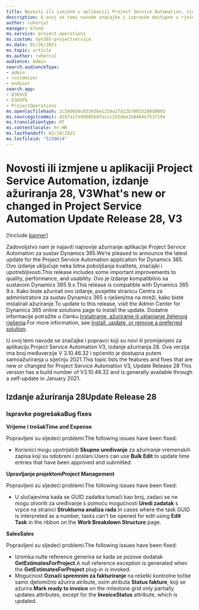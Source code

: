 ```yaml
---
title: Novosti ili izmjene u aplikaciji Project Service Automation, izdanje ažuriranja 28, V3
description: U ovoj se temi navode značajke i ispravke dostupne u rješenju Project Service Automation, izdanje ažuriranja 28, V3.
author: ruhercul
manager: kfend
ms.service: project-operations
ms.custom: dyn365-projectservice
ms.date: 01/26/2021
ms.topic: article
ms.author: ruhercul
audience: Admin
search.audienceType:
- admin
- customizer
- enduser
search.app:
- D365CE
- D365PS
- ProjectOperations
ms.openlocfilehash: 2c50d6bdc033836e1259a2fd12b78015280d8093
ms.sourcegitcommit: 418fa1fe9d605b8faccc2d5dee1b04b4e753f194
ms.translationtype: HT
ms.contentlocale: hr-HR
ms.lasthandoff: 02/10/2021
ms.locfileid: "5150614"
---
```

# <a name="whats-new-or-changed-in-project-service-automation-update-release-28-v3"></a><span data-ttu-id="51031-103">Novosti ili izmjene u aplikaciji Project Service Automation, izdanje ažuriranja 28, V3</span><span class="sxs-lookup"><span data-stu-id="51031-103">What's new or changed in Project Service Automation Update Release 28, V3</span></span>

[!include [banner](../includes/psa-now-project-operations.md)]

<span data-ttu-id="51031-104">Zadovoljstvo nam je najaviti najnovije ažuriranje aplikacije Project Service Automation za sustav Dynamics 365.</span><span class="sxs-lookup"><span data-stu-id="51031-104">We’re pleased to announce the latest update for the Project Service Automation application for Dynamics 365.</span></span> <span data-ttu-id="51031-105">Ovo izdanje uključuje neka bitna poboljšanja kvalitete, značajki i upotrebljivosti.</span><span class="sxs-lookup"><span data-stu-id="51031-105">This release includes some important improvements to quality, performance, and usability.</span></span> <span data-ttu-id="51031-106">Ovo je izdanje kompatibilno sa sustavom Dynamics 365 9.x.</span><span class="sxs-lookup"><span data-stu-id="51031-106">This release is compatible with Dynamics 365 9.x.</span></span> <span data-ttu-id="51031-107">Kako biste ažurirali ovo izdanje, posjetite stranicu Centra za administratore za sustav Dynamics 365 s rješenjima na mreži, kako biste instalirali ažuriranje.</span><span class="sxs-lookup"><span data-stu-id="51031-107">To update to this release, visit the Admin Center for Dynamics 365 online solutions page to install the update.</span></span> <span data-ttu-id="51031-108">Dodatne informacije potražite u članku [Instaliranje, ažuriranje ili uklanjanje željenog rješenja](https://docs.microsoft.com/power-platform/admin/install-remove-preferred-solution).</span><span class="sxs-lookup"><span data-stu-id="51031-108">For more information, see [Install, update, or remove a preferred solution](https://docs.microsoft.com/power-platform/admin/install-remove-preferred-solution).</span></span>

<span data-ttu-id="51031-109">U ovoj temi navode se značajke i popravci koji su novi ili promijenjeni za aplikaciju Project Service Automation V3, izdanje ažuriranja 28. Ova verzija ima broj međuverzije V 3.10.46.32 i općenito je dostupna putem samoažuriranja u siječnju 2021.</span><span class="sxs-lookup"><span data-stu-id="51031-109">This topic lists the features and fixes that are new or changed for Project Service Automation V3, Update Release 28 This version has a build number of V3.10.46.32 and is generally available through a self-update in January 2021.</span></span>

## <a name="update-release-28"></a><span data-ttu-id="51031-110">Izdanje ažuriranja 28</span><span class="sxs-lookup"><span data-stu-id="51031-110">Update Release 28</span></span>

### <a name="bug-fixes"></a><span data-ttu-id="51031-111">Ispravke pogrešaka</span><span class="sxs-lookup"><span data-stu-id="51031-111">Bug fixes</span></span>

<span data-ttu-id="51031-112">**Vrijeme i trošak**</span><span class="sxs-lookup"><span data-stu-id="51031-112">**Time and Expense**</span></span>

<span data-ttu-id="51031-113">Popravljeni su sljedeći problemi:</span><span class="sxs-lookup"><span data-stu-id="51031-113">The following issues have been fixed:</span></span>

- <span data-ttu-id="51031-114">Korisnici mogu upotrijebiti **Skupno uređivanje** za ažuriranje vremenskih zapisa koji su odobreni i poslani.</span><span class="sxs-lookup"><span data-stu-id="51031-114">Users can use **Bulk Edit** to update time entries that have been approved and submitted.</span></span>

<span data-ttu-id="51031-115">**Upravljanje projektom**</span><span class="sxs-lookup"><span data-stu-id="51031-115">**Project Management**</span></span>

<span data-ttu-id="51031-116">Popravljeni su sljedeći problemi:</span><span class="sxs-lookup"><span data-stu-id="51031-116">The following issues have been fixed:</span></span>

- <span data-ttu-id="51031-117">U slučajevima kada se GUID zadatka tumači kao broj, zadaci se ne mogu otvoriti za uređivanje s pomoću mogućnosti **Uredi zadatak** s vrpce na stranici **Strukturna analiza rada**.</span><span class="sxs-lookup"><span data-stu-id="51031-117">In cases where the task GUID is interpreted as a number, tasks can't be opened for edit using **Edit Task** in the ribbon on the **Work Breakdown Structure** page.</span></span>

<span data-ttu-id="51031-118">**Sales**</span><span class="sxs-lookup"><span data-stu-id="51031-118">**Sales**</span></span>

<span data-ttu-id="51031-119">Popravljeni su sljedeći problemi:</span><span class="sxs-lookup"><span data-stu-id="51031-119">The following issues have been fixed:</span></span>

- <span data-ttu-id="51031-120">Iznimka nulte reference generira se kada se pozove dodatak **GetEstimatesForProject**.</span><span class="sxs-lookup"><span data-stu-id="51031-120">A null reference exception is generated when the **GetEstimatesForProject** plug-in is invoked.</span></span>
- <span data-ttu-id="51031-121">Mogućnost **Označi spremnim za fakturiranje** na rešetki kontrolne točke samo djelomično ažurira atribute, osim atributa **Status fakture**, koji se ažurira.</span><span class="sxs-lookup"><span data-stu-id="51031-121">**Mark ready to invoice** on the milestone grid only partially updates attributes, except for the **InvoiceStatus** attribute, which is updated.</span></span>

